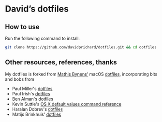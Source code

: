 # David’s dotfiles

## How to use

Run the following command to install:

```bash
git clone https://github.com/davidprichard/dotfiles.git && cd dotfiles && source install.sh
```

## Other resources, references, thanks

My dotfiles is forked from [Mathis Bynens'](https://mathiasbynens.be/) macOS [dotfiles](https://github.com/mathiasbynens/dotfiles), incorporating bits and bobs from
* Paul Miller's [dotfiles](https://github.com/paulmillr/dotfiles)
* Paul Irish's [dotfiles](https://github.com/paulirish/dotfiles)
* Ben Alman's [dotfiles](https://github.com/cowboy/dotfiles)
* Kevin Suttle's [OS X default values command reference](https://github.com/kevinSuttle/OSXDefaults/blob/master/REFERENCE.md)
* Haralan Dobrev's [dotfiles](https://github.com/hkdobrev/dotfiles/)
* Matijs Brinkhuis' [dotfiles](https://github.com/matijs/dotfiles)
